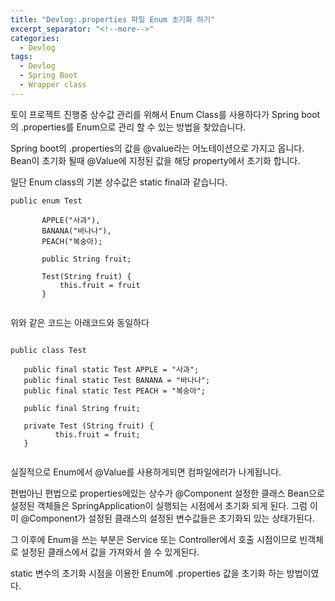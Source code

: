 ```yaml
---
title: "Devlog:.properties 파일 Enum 초기화 하기"
excerpt_separator: "<!--more-->"
categories:
  - Devlog
tags:
  - Devlog
  - Spring Boot
  - Wrapper class
---
```

토이 프로젝트 진행중 상수값 관리를 위해서 Enum Class를 사용하다가 Spring boot의 .properties를 
Enum으로 관리 할 수 있는 방법을 찾았습니다.

  Spring boot의 .properties의 값을 @value라는 어노테이션으로 가지고 옵니다. Bean이 초기화 될때 
 @Value에 지정된 값을 해당 property에서 초기화 합니다.
 
 일단 Enum class의 기본 상수값은 static final과 같습니다.
 
 ```
public enum Test
        
        APPLE("사과"),
        BANANA("바나나"),
        PEACH("복숭아);
        
        public String fruit;
        
        Test(String fruit) {
            this.fruit = fruit
        }
       
 
 ```
 
 위와 같은 코드는 아래코드와 동일하다
 
 
 ```
 
 public class Test
 
    public final static Test APPLE = "사과";
    public final static Test BANANA = "바나나";
    public final static Test PEACH = "복숭아";
    
    public final String fruit;
    
    private Test (String fruit) { 
           this.fruit = fruit;
    }
 
 
 ```
 
  실질적으로 Enum에서 @Value를 사용하게되면 컴파일에러가 나게됩니다.
  
  편법아닌 편법으로 properties에있는 상수가 @Component 설정한 클래스 Bean으로 설정된 객체들은 
  SpringApplication이 실행되는 시점에서 초기화 되게 된다. 그럼 이미 @Component가 설정된 클래스의
  설정된 변수값들은 초기화되 있는 상태가된다.
  
  그 이후에 Enum을 쓰는 부분은 Service 또는 Controller에서 호출 시점이므로 빈객체로 설정된 클래스에서
  값을 가져와서 쓸 수 있게된다.
  
  static 변수의 초기화 시점을 이용한 Enum에 .properties 값을 초기화 하는 방법이였다. 
 
 


